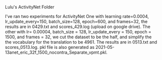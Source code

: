 Lulu's ActivityNet Folder

I've ran two experiments for ActivityNet
One with learning rate=0.0004,
         lr_update_every=150,
         batch_size=128,
         epoch=600,
         and frames=32, the results are in 0429.txt and scores_429.log (upload on google drive).
The other with lr= 0.00004,
               batch_size = 128,
               lr_update_every = 150,
               epoch = 1500,
               and frames = 32, we cut the dataset to be the half, and simplify the the vocabulary for the translation to be 4961.
               The results are in 0513.txt and scores_0513.log. pkl file is also generated as 2021-05-13anet_eric_32f_1500_nocontra_Separate_vpmt.pkl.
               





 
